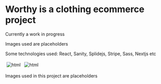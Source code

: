 <h1>Worthy is a clothing ecommerce project</h1>
<p>Currently a work in progress</p>
<p>Images used are placeholders</p>

<p>Some technologies used: React, Sanity, Splidejs, Stripe, Sass, Nextjs etc</p>

<img src="https://cdn.discordapp.com/attachments/1039702613421195317/1065735870474362952/image.png" alt="html" style="vertical-align:top; margin:4px">

<img src="https://cdn.discordapp.com/attachments/1039702613421195317/1065735818494345237/image.png" alt="html" style="vertical-align:top; margin:4px">

<p>Images used in this project are placeholders</p>
